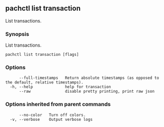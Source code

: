 ## pachctl list transaction

List transactions.

### Synopsis

List transactions.

```
pachctl list transaction [flags]
```

### Options

```
      --full-timestamps   Return absolute timestamps (as opposed to the default, relative timestamps).
  -h, --help              help for transaction
      --raw               disable pretty printing, print raw json
```

### Options inherited from parent commands

```
      --no-color   Turn off colors.
  -v, --verbose    Output verbose logs
```

